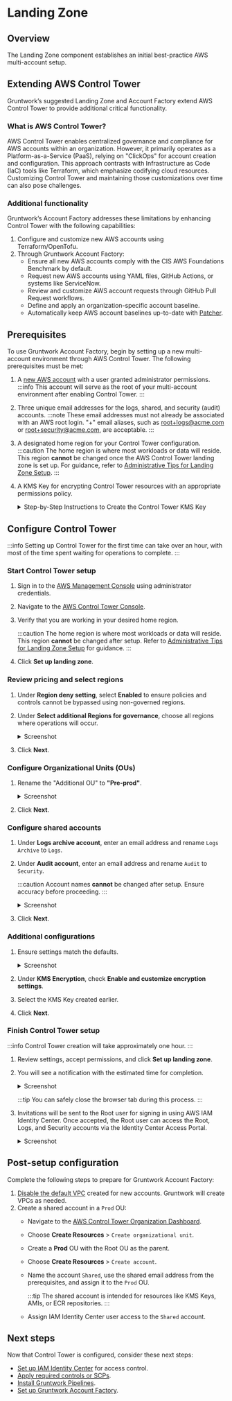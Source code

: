 # Landing Zone

## Overview

The Landing Zone component establishes an initial best-practice AWS multi-account setup.

## Extending AWS Control Tower

Gruntwork’s suggested Landing Zone and Account Factory extend AWS Control Tower to provide additional critical functionality.

### What is AWS Control Tower?

AWS Control Tower enables centralized governance and compliance for AWS accounts within an organization. However, it primarily operates as a Platform-as-a-Service (PaaS), relying on "ClickOps" for account creation and configuration. This approach contrasts with Infrastructure as Code (IaC) tools like Terraform, which emphasize codifying cloud resources. Customizing Control Tower and maintaining those customizations over time can also pose challenges.

### Additional functionality

Gruntwork’s Account Factory addresses these limitations by enhancing Control Tower with the following capabilities:

1. Configure and customize new AWS accounts using Terraform/OpenTofu.
2. Through Gruntwork Account Factory:
   - Ensure all new AWS accounts comply with the CIS AWS Foundations Benchmark by default.
   - Request new AWS accounts using YAML files, GitHub Actions, or systems like ServiceNow.
   - Review and customize AWS account requests through GitHub Pull Request workflows.
   - Define and apply an organization-specific account baseline.
   - Automatically keep AWS account baselines up-to-date with [Patcher](/2.0/docs/patcher/concepts/).

## Prerequisites

To use Gruntwork Account Factory, begin by setting up a new multi-account environment through AWS Control Tower. The following prerequisites must be met:

1. A [new AWS account](https://portal.aws.amazon.com/billing/signup) with a user granted administrator permissions.
   :::info
   This account will serve as the root of your multi-account environment after enabling Control Tower.
   :::

2. Three unique email addresses for the logs, shared, and security (audit) accounts.
   :::note
   These email addresses must not already be associated with an AWS root login. "+" email aliases, such as root+logs@acme.com or root+security@acme.com, are acceptable.
   :::

3. A designated home region for your Control Tower configuration.
   :::caution
   The home region is where most workloads or data will reside. This region **cannot** be changed once the AWS Control Tower landing zone is set up. For guidance, refer to [Administrative Tips for Landing Zone Setup](https://docs.aws.amazon.com/controltower/latest/userguide/tips-for-admin-setup.html).
   :::

4. A KMS Key for encrypting Control Tower resources with an appropriate permissions policy.

   <details>
   <summary>Step-by-Step Instructions to Create the Control Tower KMS Key</summary>
   :::info
   For detailed assistance, refer to the AWS documentation on [Guidance for KMS keys](https://docs.aws.amazon.com/en_us/controltower/latest/userguide/kms-guidance.html).
   :::

   1. Log in as an admin user and navigate to KMS in your root AWS account.
   2. Ensure you are in your home region and click **Create Key**.
      - Use the default parameters for key configuration.

        <details>
        <summary>Screenshot</summary>
        ![KMS Key Defaults](/img/devops-foundations/account/kms-default.png)
        </details>

      - Assign a descriptive alias, such as `control_tower_key`.

        <details>
        <summary>Screenshot</summary>
        ![KMS Key Alias](/img/devops-foundations/account/kms-name.png)
        </details>

      - Designate your admin user as both a key administrator and a key user.
      - Click **Finish** to complete the creation of the key.

   3. Locate the newly created key on the next screen and click to edit the following:
      - In the **Key Policy** tab, click **Edit**.

        <details>
        <summary>Screenshot</summary>
        ![Edit Key Policy](/img/devops-foundations/account/edit-key-policy.png)
        </details>

      - Add the necessary policy statement, replacing `YOUR-HOME-REGION`, `YOUR-MANAGEMENT-ACCOUNT-ID`, and `YOUR-KMS-KEY-ID` with your account-specific values:

        ```json
        {
          "Sid": "Allow Config to use KMS for encryption",
          "Effect": "Allow",
          "Principal": {
            "Service": "config.amazonaws.com"
          },
          "Action": ["kms:Decrypt", "kms:GenerateDataKey"],
          "Resource": "arn:aws:kms:YOUR-HOME-REGION:YOUR-MANAGEMENT-ACCOUNT-ID:key/YOUR-KMS-KEY-ID"
        }
        ```

      - Add the following CloudTrail policy statement to the list of statements, replacing `YOUR-HOME-REGION`, `YOUR-MANAGEMENT-ACCOUNT-ID`, and `YOUR-KMS-KEY-ID` with your account-specific values:

        ```json
        {
          "Sid": "Allow CloudTrail to use KMS for encryption",
          "Effect": "Allow",
          "Principal": {
            "Service": "cloudtrail.amazonaws.com"
          },
          "Action": ["kms:GenerateDataKey*", "kms:Decrypt"],
          "Resource": "arn:aws:kms:YOUR-HOME-REGION:YOUR-MANAGEMENT-ACCOUNT-ID:key/YOUR-KMS-KEY-ID",
          "Condition": {
            "StringEquals": {
              "aws:SourceArn": "arn:aws:cloudtrail:YOUR-HOME-REGION:YOUR-MANAGEMENT-ACCOUNT-ID:trail/aws-controltower-BaselineCloudTrail"
            },
            "StringLike": {
              "kms:EncryptionContext:aws:cloudtrail:arn": "arn:aws:cloudtrail:*:YOUR-MANAGEMENT-ACCOUNT-ID:trail/*"
            }
          }
        }
        ```

   4. Click **Save Changes**.
   </details>




## Configure Control Tower

:::info
Setting up Control Tower for the first time can take over an hour, with most of the time spent waiting for operations to complete.
:::

### Start Control Tower setup

1. Sign in to the [AWS Management Console](https://console.aws.amazon.com) using administrator credentials.
2. Navigate to the [AWS Control Tower Console](https://console.aws.amazon.com/controltower).
3. Verify that you are working in your desired home region.

   :::caution
   The home region is where most workloads or data will reside. This region **cannot** be changed after setup. Refer to [Administrative Tips for Landing Zone Setup](https://docs.aws.amazon.com/controltower/latest/userguide/tips-for-admin-setup.html) for guidance.
   :::

4. Click **Set up landing zone**.

### Review pricing and select regions

1. Under **Region deny setting**, select **Enabled** to ensure policies and controls cannot be bypassed using non-governed regions.
2. Under **Select additional Regions for governance**, choose all regions where operations will occur.

   <details>
   <summary>Screenshot</summary>
   ![Region Selections](/img/devops-foundations/account/regions.png)
   </details>

3. Click **Next**.

### Configure Organizational Units (OUs)

1. Rename the "Additional OU" to **"Pre-prod"**.

   <details>
   <summary>Screenshot</summary>
   ![Configure Organizational Units](/img/devops-foundations/account/configure-ous.png)
   </details>

2. Click **Next**.

### Configure shared accounts

1. Under **Logs archive account**, enter an email address and rename `Logs Archive` to `Logs`.
2. Under **Audit account**, enter an email address and rename `Audit` to `Security`.

   :::caution
   Account names **cannot** be changed after setup. Ensure accuracy before proceeding.
   :::

   <details>
   <summary>Screenshot</summary>
   ![Configure Shared Accounts](/img/devops-foundations/account/log-archive-rename.png)
   </details>

3. Click **Next**.

### Additional configurations

1. Ensure settings match the defaults.

   <details>
   <summary>Screenshot</summary>
   ![Additional Configuration](/img/devops-foundations/account/additional-config.png)
   </details>

2. Under **KMS Encryption**, check **Enable and customize encryption settings**.
3. Select the KMS Key created earlier.
4. Click **Next**.

### Finish Control Tower setup

:::info
Control Tower creation will take approximately one hour.
:::

1. Review settings, accept permissions, and click **Set up landing zone**.
2. You will see a notification with the estimated time for completion.

   <details>
   <summary>Screenshot</summary>
   ![Landing Zone Setup Status](/img/devops-foundations/account/control-tower-setup-status.png)
   </details>

   :::tip
   You can safely close the browser tab during this process.
   :::

3. Invitations will be sent to the Root user for signing in using AWS IAM Identity Center. Once accepted, the Root user can access the Root, Logs, and Security accounts via the Identity Center Access Portal.

   <details>
   <summary>Screenshot</summary>
   ![Root User's Access Portal](/img/devops-foundations/account/root-user-access-portal.png)
   </details>

## Post-setup configuration

Complete the following steps to prepare for Gruntwork Account Factory:

1. [Disable the default VPC](https://docs.aws.amazon.com/controltower/latest/userguide/configure-without-vpc.html#create-without-vpc) created for new accounts. Gruntwork will create VPCs as needed.
2. Create a shared account in a `Prod` OU:
   - Navigate to the [AWS Control Tower Organization Dashboard](https://console.aws.amazon.com/controltower/home/organization).
   - Choose **Create Resources** > `Create organizational unit`.
   - Create a **Prod** OU with the Root OU as the parent.
   - Choose **Create Resources** > `Create account`.
   - Name the account `Shared`, use the shared email address from the prerequisites, and assign it to the `Prod` OU.

      :::tip
      The shared account is intended for resources like KMS Keys, AMIs, or ECR repositories.
      :::

   - Assign IAM Identity Center user access to the `Shared` account.

## Next steps

Now that Control Tower is configured, consider these next steps:
- [Set up IAM Identity Center](https://docs.aws.amazon.com/singlesignon/latest/userguide/get-started-choose-identity-source.html) for access control.
- [Apply required controls or SCPs](https://docs.aws.amazon.com/controltower/latest/userguide/controls.html).
- [Install Gruntwork Pipelines](/2.0/docs/pipelines/installation/viagithubapp).
- [Set up Gruntwork Account Factory](/2.0/docs/accountfactory/installation).


